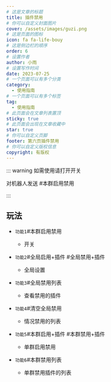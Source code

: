 ```yaml
---
# 这是文章的标题
title: 插件禁用
# 你可以自定义封面图片
cover: /assets/images/guzi.png
# 这是页面的图标
icon: fa fa-life-bouy
# 这是侧边栏的顺序
order: 6
# 设置作者
author: 小雨
# 设置写作时间
date: 2023-07-25
# 一个页面可以有多个分类
category:
  - 使用指南
# 一个页面可以有多个标签
tag:
  - 使用指南
# 此页面会在文章列表置顶
sticky: true
# 此页面会出现在文章收藏中
star: true
# 你可以自定义页脚
footer: 第六页插件禁用
# 你可以自定义版权信息
copyright: 有版权
---
```


::: warning 如需使用请打开开关

对机器人发送 #本群启用禁用

:::

## 玩法

- `功能1`#本群启用禁用 

  - 开关
- `功能2`#全局启用+插件 #全局禁用+插件

  - 全局设置
- `功能3`#全局禁用列表 

  - 查看禁用的插件
- `功能4`#清空全局禁用

  - 情况禁用的列表
- `功能5`#本群启用+插件 #本群禁用+插件

  - 单群启用禁用
- `功能6`#本群禁用列表

  - 单群禁用插件的列表



